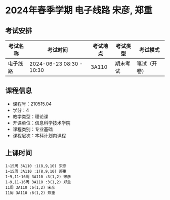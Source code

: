 # 2024年春季学期 电子线路 宋彦, 郑重




## 考试安排

| 考试名称 | 考试时间 | 考试地点 | 考试类型 | 考试模式 |
| -------- | -------- | -------- | -------- | -------- |
| 电子线路 | 2024-06-23 08:30 - 10:30 | 3A110 | 期末考试 | 笔试（开卷） |





## 课程信息

- 课程号：210515.04
- 学分：4
- 教学类型：理论课
- 开课单位：信息科学技术学院
- 课程类别：专业基础
- 课程层次：本科计划内课程

## 上课时间

```
1~15周 3A110 :1(8,9,10) 宋彦
1~15周 3A110 :1(8,9,10) 郑重
1~9,11~16周 3A110 :3(1,2) 宋彦
1~9,11~16周 3A110 :3(1,2) 郑重
11周 3A110 :6(1,2) 宋彦
11周 3A110 :6(1,2) 郑重
```

